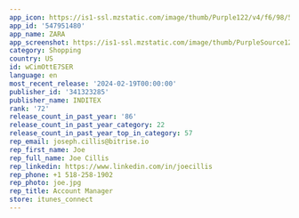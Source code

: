```yaml
---
app_icon: https://is1-ssl.mzstatic.com/image/thumb/Purple122/v4/f6/98/59/f69859fd-e46e-c001-5f9e-83169f95b16f/AppIcon-0-1x_U007emarketing-0-7-0-sRGB-0-85-220-0.png/1024x1024bb.png
app_id: '547951480'
app_name: ZARA
app_screenshot: https://is1-ssl.mzstatic.com/image/thumb/PurpleSource126/v4/46/c9/b7/46c9b7a7-e74f-15c9-f7af-11253ed278c5/a218d5a1-3d46-49c2-87b3-d3952b6e8917_woman-1242x2688.jpg/1242x2688bb.png
category: Shopping
country: US
id: wCimOttE7SER
language: en
most_recent_release: '2024-02-19T00:00:00'
publisher_id: '341323285'
publisher_name: INDITEX
rank: '72'
release_count_in_past_year: '86'
release_count_in_past_year_category: 22
release_count_in_past_year_top_in_category: 57
rep_email: joseph.cillis@bitrise.io
rep_first_name: Joe
rep_full_name: Joe Cillis
rep_linkedin: https://www.linkedin.com/in/joecillis
rep_phone: +1 518-258-1902
rep_photo: joe.jpg
rep_title: Account Manager
store: itunes_connect
---
```

